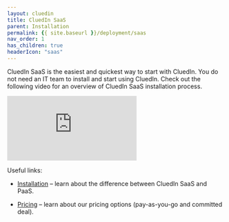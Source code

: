 ```yaml
---
layout: cluedin
title: CluedIn SaaS
parent: Installation
permalink: {{ site.baseurl }}/deployment/saas
nav_order: 1
has_children: true
headerIcon: "saas"
---
```


CluedIn SaaS is the easiest and quickest way to start with CluedIn. You do not need an IT team to install and start using CluedIn. Check out the following video for an overview of CluedIn SaaS installation process.

<div class="videoFrame">
<iframe src="https://player.vimeo.com/video/927057390?badge=0&amp;autopause=0&amp;player_id=0&amp;app_id=58479" frameborder="0" allow="autoplay; fullscreen; picture-in-picture" title="CluedIn SaaS installation"></iframe>
</div>

Useful links:

- [Installation](/deployment) – learn about the difference between CluedIn SaaS and PaaS.

- [Pricing](/deployment/pricing) – learn about our pricing options (pay-as-you-go and committed deal).